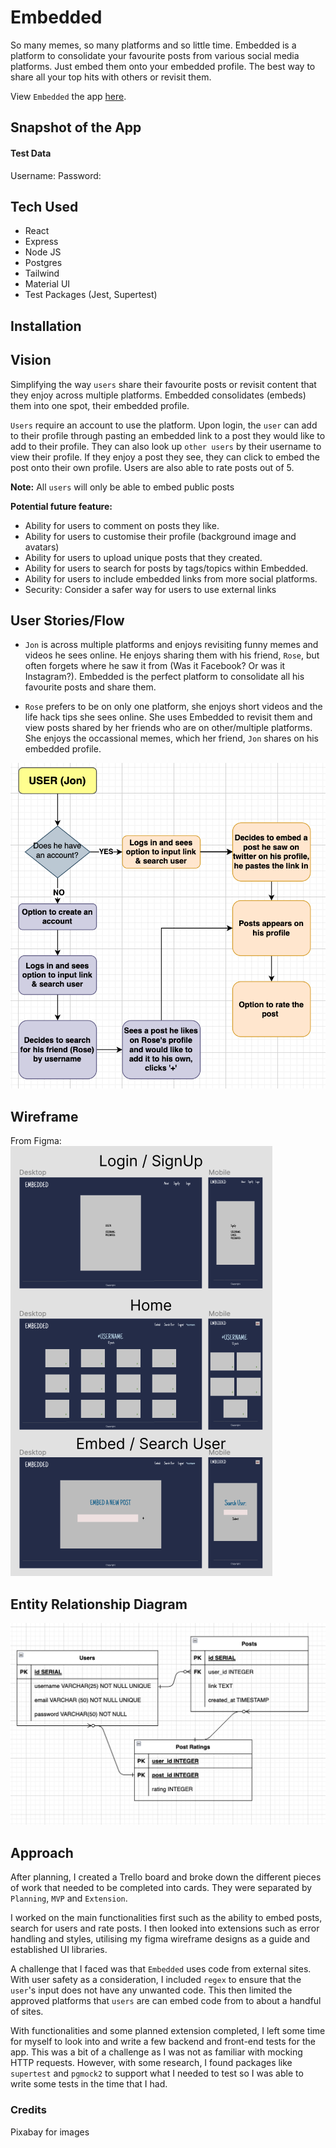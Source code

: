 # Embedded

So many memes, so many platforms and so little time. Embedded is a platform to consolidate your favourite posts from various social media platforms. Just embed them onto your embedded profile. The best way to share all your top hits with others or revisit them.

View `Embedded` the app [here](https://embedded-the-app.herokuapp.com/).

## Snapshot of the App

#### Test Data

Username:
Password:

## Tech Used

-   React
-   Express
-   Node JS
-   Postgres
-   Tailwind
-   Material UI
-   Test Packages (Jest, Supertest)

## Installation

## Vision

Simplifying the way `users` share their favourite posts or revisit content that they enjoy across multiple platforms. Embedded consolidates (embeds) them into one spot, their embedded profile.

`Users` require an account to use the platform. Upon login, the `user` can add to their profile through pasting an embedded link to a post they would like to add to their profile. They can also look up `other users` by their username to view their profile. If they enjoy a post they see, they can click to embed the post onto their own profile. Users are also able to rate posts out of 5.

**Note:** All `users` will only be able to embed public posts

**Potential future feature:**

-   Ability for users to comment on posts they like.
-   Ability for users to customise their profile (background image and avatars)
-   Ability for users to upload unique posts that they created.
-   Ability for users to search for posts by tags/topics within Embedded.
-   Ability for users to include embedded links from more social platforms.
-   Security: Consider a safer way for users to use external links

## User Stories/Flow

-   `Jon` is across multiple platforms and enjoys revisiting funny memes and videos he sees online. He enjoys sharing them with his friend, `Rose`, but often forgets where he saw it from (Was it Facebook? Or was it Instagram?). Embedded is the perfect platform to consolidate all his favourite posts and share them.

-   `Rose` prefers to be on only one platform, she enjoys short videos and the life hack tips she sees online. She uses Embedded to revisit them and view posts shared by her friends who are on other/multiple platforms. She enjoys the occassional memes, which her friend, `Jon` shares on his embedded profile.

![Split Login](/assets/userStory.png)

## Wireframe

From Figma:
![Wireframe](/assets/wireframe.png)

## Entity Relationship Diagram

![Entity Relationship Diagram](/assets/final-erd.png)

## Approach

After planning, I created a Trello board and broke down the different pieces of work that needed to be completed into cards. They were separated by `Planning`, `MVP` and `Extension`.

I worked on the main functionalities first such as the ability to embed posts, search for users and rate posts. I then looked into extensions such as error handling and styles, utilising my figma wireframe designs as a guide and established UI libraries.

A challenge that I faced was that `Embedded` uses code from external sites. With user safety as a consideration, I included `regex` to ensure that the `user`'s input does not have any unwanted code. This then limited the approved platforms that `users` are can embed code from to about a handful of sites.

With functionalities and some planned extension completed, I left some time for myself to look into and write a few backend and front-end tests for the app. This was a bit of a challenge as I was not as familiar with mocking HTTP requests. However, with some research, I found packages like `supertest` and `pgmock2` to support what I needed to test so I was able to write some tests in the time that I had.

### Credits

Pixabay for images
